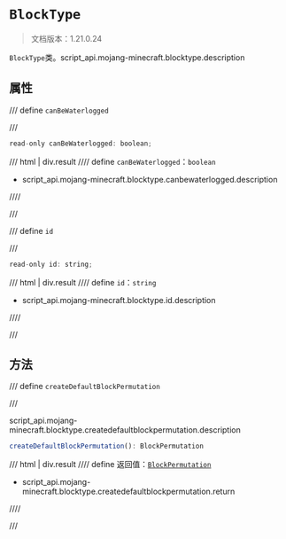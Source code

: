# `BlockType`

> 文档版本：1.21.0.24

`BlockType`类。script_api.mojang-minecraft.blocktype.description

## 属性

/// define
`canBeWaterlogged`


///

```js
read-only canBeWaterlogged: boolean;
```

/// html | div.result
//// define
`canBeWaterlogged`：`boolean`

- script_api.mojang-minecraft.blocktype.canbewaterlogged.description


////

///


/// define
`id`


///

```js
read-only id: string;
```

/// html | div.result
//// define
`id`：`string`

- script_api.mojang-minecraft.blocktype.id.description


////

///


## 方法

/// define
`createDefaultBlockPermutation`


///

script_api.mojang-minecraft.blocktype.createdefaultblockpermutation.description

```js
createDefaultBlockPermutation(): BlockPermutation
```

/// html | div.result
//// define
返回值：[`BlockPermutation`](./blockpermutation.md)

- script_api.mojang-minecraft.blocktype.createdefaultblockpermutation.return


////

///

